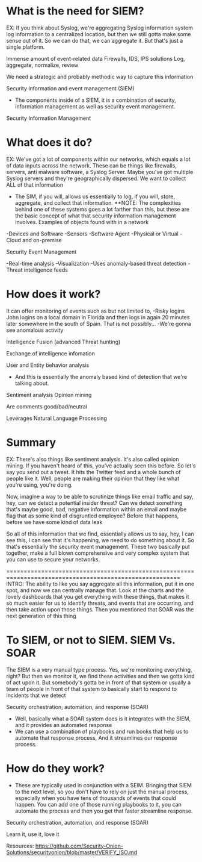 
# What is the need for SIEM?

EX:
If you think about Syslog, we're aggregating Syslog information system log information to a centralized location, but then we still gotta make some sense out of it. So we can do that, we can aggregate it. But that's just a single platform. 


Immense amount of event-related data
Firewalls, IDS, IPS solutions
Log, aggregate, normalize, review

We need a strategic and probably methodic way to capture this information

Security information and event management (SIEM)
- The components inside of a SIEM, it is a combination of security, information management as well as security event management.

Security Information Management

# What does it do?
EX:
We've got a lot of components within our networks, which equals a lot of data inputs across the network.
These can be things like firewalls, servers, anti malware software, a Syslog Server. Maybe you've got multiple Syslog servers and they're geographically dispersed. We want to collect ALL of that information  

- The SIM, if you will, allows us essentially to log, if you will, store, aggregate, and collect that information. 
**NOTE: The complexities behind one of these systems goes a lot farther than this, but these are the basic concept of what that security information management involves. 
Examples of objects found with in a network

-Devices and Software
-Sensors
-Software Agent
-Physical or Virtual
-Cloud and on-premise



Security Event Management

-Real-time analysis
-Visualization
-Uses anomaly-based threat detection
-Threat intelligence feeds

# How does it work?
It can offer monitoring of events such as but not limited to,
-Risky logins
    John logins on a local domain in Florida and then logs in again 20 minutes later somewhere in the south of Spain. That is not possibly...
-We're gonna see anomalous activity


Intelligence Fusion (advanced Threat hunting)

Exchange of intelligence infomation


User and Entity behavior analysis
- And this is essentially the anomaly based kind of detection that we're talking about.

Sentiment analysis
Opinion mining

Are comments good/bad/neutral

Leverages Natural Language Processing

# Summary 
EX:
There's also things like sentiment analysis. It's also called opinion mining. If you haven't heard of this, you've actually seen this before. 
So let's say you send out a tweet. It hits the Twitter feed and a whole bunch of people like it. Well, people are making their opinion that they like what you're using, you're doing.

Now, imagine a way to be able to scrutinize things like email traffic and say, hey, can we detect a potential insider threat?
Can we detect something that's maybe good, bad, negative information within an email and maybe flag that as some kind of disgruntled employee? Before that happens, before we have some kind of data leak

So all of this information that we find, essentially allows us to say, hey, I can see this, I can see that it's happening, we need to do something about it. So that's essentially the security event management. These two basically put together, make a full blown comprehensive and very complex system that you can use to secure your networks. 

========================================================================================================
INTRO:
The ability to like you say aggregate all this information, put it in one spot, and now we can centrally manage that. Look at the charts and the lovely dashboards that you get everything with these things, that makes it so much easier for us to identify threats, and events that are occurring, and then take action upon those things. Then you mentioned that SOAR was the next generation of this thing

# To SIEM, or not to SIEM. SIEM Vs. SOAR

The SIEM is a very manual type process. Yes, we're monitoring everything, right? But then we monitor it, we find these activities and then we gotta kind of act upon it. But somebody's gotta be in front of that system or usually a team of people in front of that system to basically start to respond to incidents that we detect

Security orchestration, automation, and response (SOAR)
- Well, basically what a SOAR system does is it integrates with the SIEM, and it provides an automated response
- We can use a combination of playbooks and run books that help us to automate that response process, And it streamlines our response process.
# How do they work? 
- These are typically used in conjunction with a SEIM. Bringing that SIEM to the next level, so you don't have to rely on just the manual process, especially when you have tens of thousands of events that could happen. You can add one of those running playbooks to it, you can automate the process and then you get that faster streamline response. 

Security orchestration, automation, and response (SOAR)

Learn it, use it, love it

Resources:
 https://github.com/Security-Onion-Solutions/securityonion/blob/master/VERIFY_ISO.md


